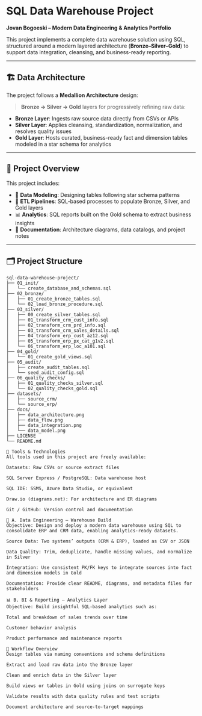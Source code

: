 # SQL Data Warehouse Project  
**Jovan Bogoeski – Modern Data Engineering & Analytics Portfolio**

This project implements a complete data warehouse solution using SQL, structured around a modern layered architecture (**Bronze–Silver–Gold**) to support data integration, cleansing, and business-ready reporting.

---

## 🏗️ Data Architecture

The project follows a **Medallion Architecture** design:

> **Bronze → Silver → Gold** layers for progressively refining raw data:

- **Bronze Layer**: Ingests raw source data directly from CSVs or APIs  
- **Silver Layer**: Applies cleansing, standardization, normalization, and resolves quality issues  
- **Gold Layer**: Hosts curated, business-ready fact and dimension tables modeled in a star schema for analytics

---

## 📌 Project Overview

This project includes:

- 🧩 **Data Modeling**: Designing tables following star schema patterns  
- 🔁 **ETL Pipelines**: SQL-based processes to populate Bronze, Silver, and Gold layers  
- 📊 **Analytics**: SQL reports built on the Gold schema to extract business insights  
- 📄 **Documentation**: Architecture diagrams, data catalogs, and project notes

---

## 🗂️ Project Structure

```text
sql-data-warehouse-project/
├── 01_init/
│   └── create_database_and_schemas.sql
├── 02_bronze/
│   ├── 01_create_bronze_tables.sql
│   └── 02_load_bronze_procedure.sql
├── 03_silver/
│   ├── 00_create_silver_tables.sql
│   ├── 01_transform_crm_cust_info.sql
│   ├── 02_transform_crm_prd_info.sql
│   ├── 03_transform_crm_sales_details.sql
│   ├── 04_transform_erp_cust_az12.sql
│   ├── 05_transform_erp_px_cat_g1v2.sql
│   └── 06_transform_erp_loc_a101.sql
├── 04_gold/
│   └── 01_create_gold_views.sql
├── 05_audit/
│   ├── create_audit_tables.sql
│   └── seed_audit_config.sql
├── 06_quality_checks/
│   ├── 01_quality_checks_silver.sql
│   └── 02_quality_checks_gold.sql
├── datasets/
│   ├── source_crm/
│   └── source_erp/
├── docs/
│   ├── data_architecture.png
│   ├── data_flow.png
│   ├── data_integration.png
│   └── data_model.png
├── LICENSE
└── README.md

🔗 Tools & Technologies
All tools used in this project are freely available:

Datasets: Raw CSVs or source extract files

SQL Server Express / PostgreSQL: Data warehouse host

SQL IDE: SSMS, Azure Data Studio, or equivalent

Draw.io (diagrams.net): For architecture and ER diagrams

Git / GitHub: Version control and documentation

🧱 A. Data Engineering – Warehouse Build
Objective: Design and deploy a modern data warehouse using SQL to consolidate ERP and CRM data, enabling analytics-ready datasets.

Source Data: Two systems’ outputs (CRM & ERP), loaded as CSV or JSON

Data Quality: Trim, deduplicate, handle missing values, and normalize in Silver

Integration: Use consistent PK/FK keys to integrate sources into fact and dimension models in Gold

Documentation: Provide clear README, diagrams, and metadata files for stakeholders

📊 B. BI & Reporting – Analytics Layer
Objective: Build insightful SQL-based analytics such as:

Total and breakdown of sales trends over time

Customer behavior analysis

Product performance and maintenance reports

📖 Workflow Overview
Design tables via naming conventions and schema definitions

Extract and load raw data into the Bronze layer

Clean and enrich data in the Silver layer

Build views or tables in Gold using joins on surrogate keys

Validate results with data quality rules and test scripts

Document architecture and source-to-target mappings
